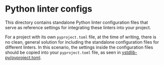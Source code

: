 # Python linter configs

This directory contains standalone Python linter configuration files that serve as reference
settings for integrating these linters into your project.

For a project with its own `pyproject.toml` file, at the time of writing, there is no clean, general
solution for including the standalone configuration files for different linters. In this scenario,
the settings inside the configuration files should be copied into your `pyproject.toml` file, as
seen in [ystdlib-py/pyproject.toml](../../ystdlib-py/pyproject.toml).
